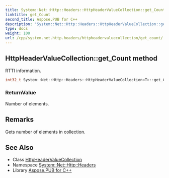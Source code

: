 ```yaml
---
title: System::Net::Http::Headers::HttpHeaderValueCollection::get_Count method
linktitle: get_Count
second_title: Aspose.PUB for C++
description: 'System::Net::Http::Headers::HttpHeaderValueCollection::get_Count method. RTTI information in C++.'
type: docs
weight: 100
url: /cpp/system.net.http.headers/httpheadervaluecollection/get_count/
---
```

## HttpHeaderValueCollection::get_Count method


RTTI information.

```cpp
int32_t System::Net::Http::Headers::HttpHeaderValueCollection<T>::get_Count() const override
```


### ReturnValue

Number of elements.
## Remarks


Gets number of elements in collection.   

## See Also

* Class [HttpHeaderValueCollection](../)
* Namespace [System::Net::Http::Headers](../../)
* Library [Aspose.PUB for C++](../../../)
